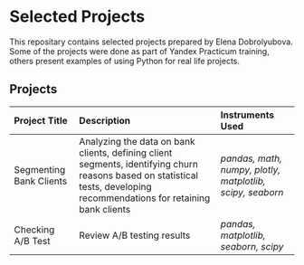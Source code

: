 # Selected Projects

This repositary contains selected projects prepared by Elena Dobrolyubova. Some of the projects were done as part of Yandex Practicum training, others present examples of using Python for real life projects.

## Projects 


| Project Title | Description | Instruments Used| 
| :---------------------- | :---------------------- | :---------------------- |
| Segmenting Bank Clients | Analyzing the data on bank clients, defining client segments, identifying churn reasons based on statistical tests, developing recommendations for retaining bank clients| *pandas, math, numpy, plotly, matplotlib, scipy, seaborn* |
| Checking A/B Test | Review A/B testing results | *pandas, matplotlib, seaborn, scipy* |
